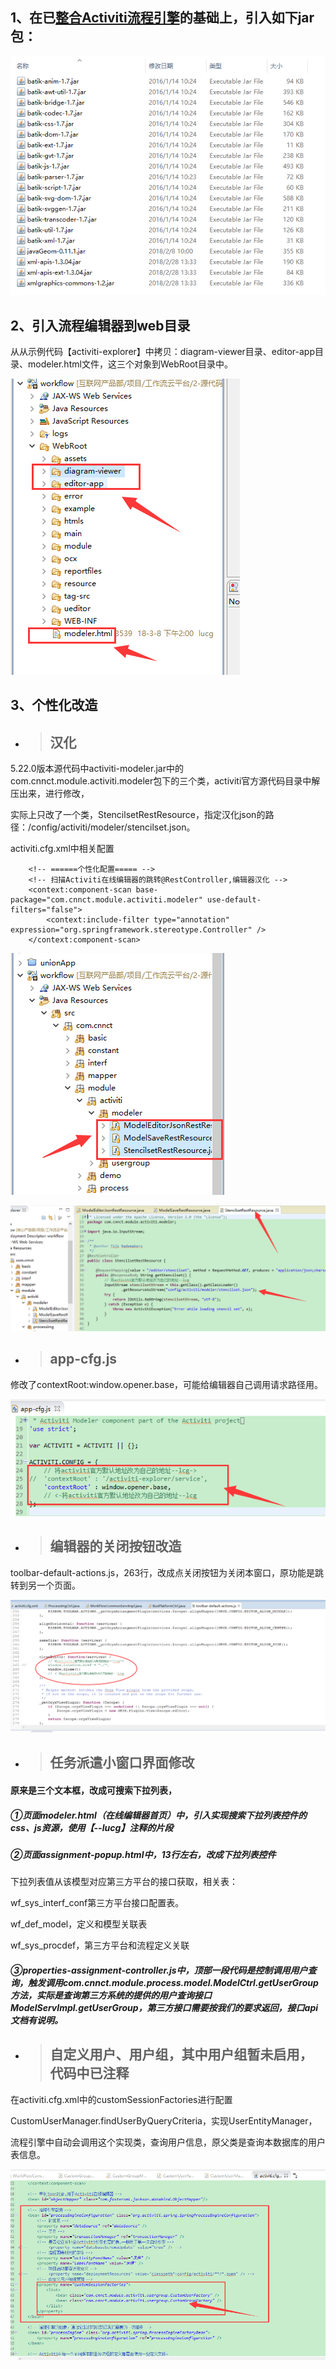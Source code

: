 ## 1、在已[整合Activiti流程引擎](/gong-zuo-liu-yun-ping-tai/zhu-yao-pei-zhi-shuo-ming/activitizheng-he-spring.md)的基础上，引入如下jar包：

![](/assets/activiti_2.png)

## 2、引入流程编辑器到web目录

从从示例代码【activiti-explorer】中拷贝：diagram-viewer目录、editor-app目录、modeler.html文件，这三个对象到WebRoot目录中。

![](/assets/activiti_4.png)

## 3、个性化改造

* > ## 汉化

5.22.0版本源代码中activiti-modeler.jar中的com.cnnct.module.activiti.modeler包下的三个类，activiti官方源代码目录中解压出来，进行修改，

实际上只改了一个类，StencilsetRestResource，指定汉化json的路径：/config/activiti/modeler/stencilset.json。

activiti.cfg.xml中相关配置

```
    <!-- ======个性化配置===== -->
    <!-- 扫描Activiti在线编辑器的跳转@RestController,编辑器汉化 -->
    <context:component-scan base-package="com.cnnct.module.activiti.modeler" use-default-filters="false">
        <context:include-filter type="annotation" expression="org.springframework.stereotype.Controller" />
    </context:component-scan>
```

![](/assets/activiti_3.png)

![](/assets/activiti6.png)

* > ## app-cfg.js

修改了contextRoot:window.opener.base，可能给编辑器自己调用请求路径用。

![](/assets/activiti14.png)

* > ## 编辑器的关闭按钮改造

toolbar-default-actions.js，263行，改成点关闭按钮为关闭本窗口，原功能是跳转到另一个页面。

![](/assets/activiti21.png)

* > ## 任务派遣小窗口界面修改

#### 原来是三个文本框，改成可搜索下拉列表，

##### ①页面modeler.html（在线编辑器首页）中，引入实现搜索下拉列表控件的css、js资源，使用【--lucg】注释的片段

##### ②页面assignment-popup.html中，13行左右，改成下拉列表控件

下拉列表值从该模型对应第三方平台的接口获取，相关表：

wf\_sys\_interf\_conf第三方平台接口配置表。

wf\_def\_model，定义和模型关联表

wf\_sys\_procdef，第三方平台和流程定义关联

##### ③properties-assignment-controller.js中，顶部一段代码是控制调用用户查询，触发调用com.cnnct.module.process.model.ModelCtrl.getUserGroup方法，实际是查询第三方系统的提供的用户查询接口ModelServImpl.getUserGroup，第三方接口需要按我们的要求返回，接口api文档有说明。

* > ## 自定义用户、用户组，其中用户组暂未启用，代码中已注释

在activiti.cfg.xml中的customSessionFactories进行配置

CustomUserManager.findUserByQueryCriteria，实现UserEntityManager，

流程引擎中自动会调用这个实现类，查询用户信息，原父类是查询本数据库的用户表信息。

![](/assets/activiti11.png)

